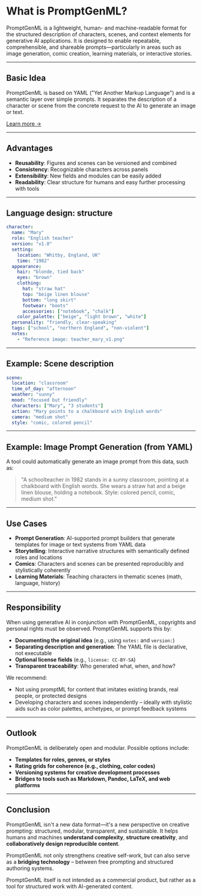 # What is PromptGenML?

PromptGenML is a lightweight, human- and machine-readable format for the structured description of characters, scenes, and context elements for generative AI applications. It is designed to enable repeatable, comprehensible, and shareable prompts—particularly in areas such as image generation, comic creation, learning materials, or interactive stories.

---

## Basic Idea

PromptGenML is based on YAML ("Yet Another Markup Language") and is a semantic layer over simple prompts. It separates the description of a character or scene from the concrete request to the AI to generate an image or text.

[Learn more →](./VISION.md)

---

## Advantages

- **Reusability**: Figures and scenes can be versioned and combined
- **Consistency**: Recognizable characters across panels
- **Extensibility**: New fields and modules can be easily added
- **Readability**: Clear structure for humans and easy further processing with tools

---

## Language design: structure

```yaml
character:
  name: "Mary"
  role: "English teacher"
  version: "v1.0"
  setting:
    location: "Whitby, England, UK"
    time: "1982"
  appearance:
    hair: "blonde, tied back"
    eyes: "brown"
    clothing:
      hat: "straw hat"
      top: "beige linen blouse"
      bottom: "long skirt"
      footwear: "boots"
      accessories: ["notebook", "chalk"]
    color_palette: ["beige", "light brown", "white"]
  personality: "friendly, clear-speaking"
  tags: ["school", "northern England", "non-violent"]
  notes:
    - "Reference image: teacher_mary_v1.png"
```

---

## Example: Scene description

```yaml
scene:
  location: "classroom"
  time_of_day: "afternoon"
  weather: "sunny"
  mood: "focused but friendly"
  characters: ["Mary", "3 students"]
  action: "Mary points to a chalkboard with English words"
  camera: "medium shot"
  style: "comic, colored pencil"
```

---

## Example: Image Prompt Generation (from YAML)

A tool could automatically generate an image prompt from this data, such as:

> "A schoolteacher in 1982 stands in a sunny classroom, pointing at a chalkboard with English words. She wears a straw hat and a beige linen blouse, holding a notebook. Style: colored pencil, comic, medium shot."
 
---

## Use Cases

- **Prompt Generation**: AI-supported prompt builders that generate templates for image or text systems from YAML data
- **Storytelling**: Interactive narrative structures with semantically defined roles and locations
- **Comics**: Characters and scenes can be presented reproducibly and stylistically coherently
- **Learning Materials**: Teaching characters in thematic scenes (math, language, history)
  
---

## Responsibility

When using generative AI in conjunction with PromptGenML, copyrights and personal rights must be observed. PromptGenML supports this by:

- **Documenting the original idea** (e.g., using `notes:` and `version:`)
- **Separating description and generation**: The YAML file is declarative, not executable
- **Optional license fields** (e.g., `license: CC-BY-SA`)
- **Transparent traceability**: Who generated what, when, and how?

We recommend:
- Not using promptML for content that imitates existing brands, real people, or protected designs
- Developing characters and scenes independently – ideally with stylistic aids such as color palettes, archetypes, or prompt feedback systems
  
---

## Outlook

PromptGenML is deliberately open and modular. Possible options include:

- **Templates for roles, genres, or styles**
- **Rating grids for coherence (e.g., clothing, color codes)**
- **Versioning systems for creative development processes**
- **Bridges to tools such as Markdown, Pandoc, LaTeX, and web platforms**

---

## Conclusion

PromptGenML isn't a new data format—it's a new perspective on creative prompting: structured, modular, transparent, and sustainable. It helps humans and machines **understand complexity**, **structure creativity**, and **collaboratively design reproducible content**.

PromptGenML not only strengthens creative self-work, but can also serve as a **bridging technology** – between free prompting and structured authoring systems.

PromptGenML itself is not intended as a commercial product, but rather as a tool for structured work with AI-generated content. 
